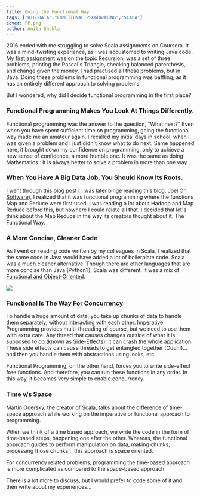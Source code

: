 ```yaml
---
title: Going the Functional Way
tags: ["BIG DATA","FUNCTIONAL PROGRAMMING","SCALA"]
cover: FP.png
author: Amita Shukla
---
```



2016 ended with me struggling to solve Scala assignments on Coursera. It was a mind-twisting experience, as I was accustomed to writing Java code. My [first assignment](https://github.com/amita-shukla/functional-programming) was on the topic Recursion, was a set of three problems, printing the Pascal's Triangle, checking balanced parenthesis, and change given the money. I had practised all these problems, but in Java. Doing these problems in functional programming was baffling, as it has an entirely different approach to solving problems. 
 
But I wondered, why did I decide functional programming in the first place? 
 


### Functional Programming Makes You Look At Things Differently.

Functional programming was the answer to the question, \"What next?\" Even when you have spent sufficient time on programming, going the functional way made me an amateur again. I recalled my initial days in school, when I was given a problem and I just didn't know what to do next. Same happened here, it brought down my confidence on programming, only to achieve a new sense of confidence, a more humble one. It was the same as doing Mathematics : It is always better to solve a problem in more than one way.

 


### When You Have A Big Data Job, You Should Know Its Roots.

I went through [this](https://www.joelonsoftware.com/2006/08/01/can-your-programming-language-do-this/) blog post ( I was later binge reading this blog, [Joel On Software](https://www.joelonsoftware.com/)), I realized that it was functional programming where the functions Map and Reduce were first used. I was reading a lot about Hadoop and Map Reduce before this, but nowhere I could relate all that. I decided that let's think about the Map Reduce in the way its creators thought about it. The Functional Way.

 


### A More Concise, Cleaner Code

As I went on reading code written by my colleagues in Scala, I realized that the same code in Java would have added a lot of boilerplate code. Scala was a much cleaner alternative. Though there are other languages that are more concise than Java (Python?), Scala was different. It was a mix of [Functional and Object-Oriented](https://www.scala-lang.org/). 
 
 


[![](https://4.bp.blogspot.com/-Lsl1fJzasZ8/WJnHJPEqpQI/AAAAAAAAFR0/z0Gvp491Cx44Bk1njFAfBb4MCe5YuqG2ACLcB/s1600/FP.png)](https://4.bp.blogspot.com/-Lsl1fJzasZ8/WJnHJPEqpQI/AAAAAAAAFR0/z0Gvp491Cx44Bk1njFAfBb4MCe5YuqG2ACLcB/s1600/FP.png)

 


 


### Functional Is The Way For Concurrency

To handle a huge amount of data, you take up chunks of data to handle them separately, without interacting with each other. Imperative Programming provides multi-threading of course, but we need to use them with extra care. Any thread that causes changes outside of what it is supposed to do (known as Side-Effects), it can crash the whole application. These side effects can cause threads to get entangled together (Ouch!)... and then you handle them with abstractions using locks, etc.

 


Functional Programming, on the other hand, forces you to write side-effect free functions. And therefore, you can run these functions in any order. In this way, it becomes very simple to enable concurrency.

 


### Time v/s Space

Martin Odersky, the creator of Scala, talks about the difference of time-space approach while working on the imperative or functional approach to programming.

When we think of a time based approach, we write the code in the form of time-based steps, happening one after the other. Whereas, the functional approach guides to perform manipulation on data, making chunks, processing those chunks... this approach is space oriented.

For concurrency related problems, programming the time-based approach is more complicated as compared to the space-based approach.

 


 


 


 
There is a lot more to discuss, but I would prefer to code some of it and then write about my experiences...

